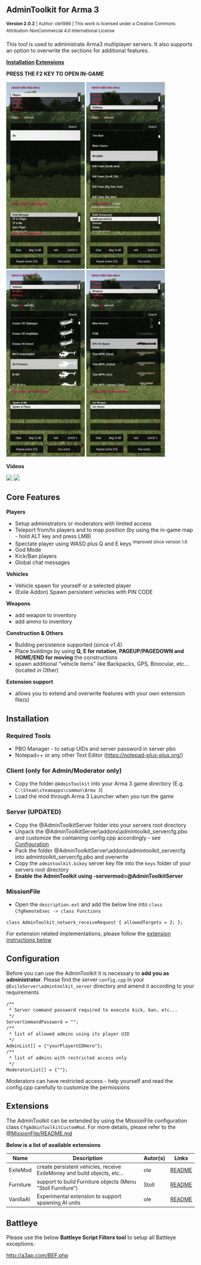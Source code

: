 ## AdminToolkit for Arma 3
<sup>**Version 2.0.2** | Author: ole1986 | This work is licensed under a Creative Commons Attribution-NonCommercial 4.0 International License</sup>

This tool is used to administrate Arma3 multiplayer servers. 
It also supports an option to overwrite the sections for additional features. 

**<a href="#installation">Installation</a> <a href="#extending-the-admintoolkit">Extensions</a>**

**PRESS THE F2 KEY TO OPEN IN-GAME**

<img src="images/a3-atk-players.png" width="210" title="Manage players">
<img src="images/a3-atk-buildings.png" width="210" title="Manage Buildings">
<img src="images/a3-atk-vehicles.png" width="210" title="Spawn vehicles">
<img src="images/a3-atk-weapons.png" width="210" title="...and Weapons">

**Videos**

<a href="https://www.youtube.com/watch?v=pMwK2d-1Fqg" target="_blank"><img src="http://img.youtube.com/vi/pMwK2d-1Fqg/0.jpg" width="410" /></a>
<a href="https://youtu.be/2yfdqvhU5A0" target="_blank"><img src="http://img.youtube.com/vi/2yfdqvhU5A0/0.jpg" width="410" /></a>

## Core Features

**Players**
- Setup administrators or moderators with limited access
- Teleport from/to players and to map position (by using the in-game map - hold ALT key and press LMB)
- Spectate player using WASD plus Q and E keys  <sup>improved since version 1.6</sup>
- God Mode
- Kick/Ban players
- Global chat messages

**Vehicles**
- Vehicle spawn for yourself or a selected player
- (Exile Addon) Spawn persistent vehicles with PIN CODE

**Weapons**
- add weapon to inventory
- add ammo to inventory

**Construction & Others**
- Building persistence supported (since v1.4)
- Place buildings by using **Q, E for rotation**, **PAGEUP/PAGEDOWN and HOME/END for moving** the constructions
- spawn additional "vehicle items" like Backpacks, GPS, Binocular, etc... (located in Other)

**Extension support**
- allows you to extend and overwrite features with your own extension file(s)

## Installation

### Required Tools

+ PBO Manager - to setup UIDs and server password in server pbo
+ Notepad++ or any other Text Editor (https://notepad-plus-plus.org/)

### Client (**only for Admin/Moderator only**)

+ Copy the folder `@AdminToolkit` into your Arma 3 game directory (E.g. `C:\Steam\steamapps\common\Arma 3`) 
+ Load the mod through Arma 3 Launcher when you run the game

### Server (**UPDATED**)

+ Copy the @AdminToolkitServer folder into your servers root directory
+ Unpack the @AdminToolkitServer\addons\admintoolkit_servercfg.pbo and customize the containing config.cpp accordingly - see <a href="#configuration">Configuration</a>
+ Pack the folder @AdminToolkitServer\addons\admintoolkit_servercfg into admintoolkit_servercfg.pbo and overwrite 
+ Copy the `admintoolkit.bikey` server key file into the `keys` folder of your servers root directory
+ **Enable the AdminToolkit using -servermod=@AdminToolkitServer**

### MissionFile

+ Open the `description.ext` and add the below line into `class CfgRemoteExec -> class Functions`

```
class AdminToolkit_network_receiveRequest { allowedTargets = 2; };
```

For extension related implementations, please follow the <a href="#extensions">extension instructions below</a>

## Configuration

Before you can use the AdminToolkit it is necessary to **add you as administrator**.
Please find the server `config.cpp` in your `@ExileServer\admintoolkit_server` directory and amend it according to your requirements

```
/**
 * Server command password required to execute kick, ban, etc...
 */
ServerCommandPassword = "";
/**
 * list of allowed admins using its player UID
 */
AdminList[] = {"yourPlayerUIDHere"};
/**
 * list of admins with restricted access only
 */
ModeratorList[] = {""};
```

Moderators can have restricted access - help yourself and read the config.cpp carefully to customize the permissions

## Extensions

The AdminToolkit can be extended by using the MissionFile configuration class `CfgAdminToolkitCustomMod`.
For more details, please refer to the <a href="%40MissionFile/README.md">@MissionFile/README.md</a>

**Below is a list of available extensions**

| Name       | Description                                                                  | Autor(s)  | Links                                           
| ---------- | ---------------------------------------------------------------------------- | --------- | --- 
| ExileMod   | create persistent vehicles, receive ExileMoney and build objects, etc...     | ole       | <a href="@MissionFile/README.ExileMod.md">README</a>
| Furniture  | support to build Furniture objects (Menu "Stoll Furniture")                  | Stoll     | <a href="@MissionFile/README.Furniture.md">README</a>
| VanillaAI  | Experimental extension to support spawning AI units                          | ole       | <a href="@MissionFile/README.VanillaAI.md">README</a>

## Battleye

Please use the below **Battleye Script Filters tool** to setup all Battleye exceptions:

http://a3ap.com/BEF.php
